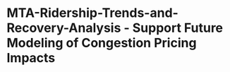 # MTA-Ridership-Trends-and-Recovery-Analysis - Support Future Modeling of Congestion Pricing Impacts

